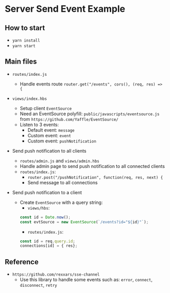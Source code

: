 # Server Send Event Example

## How to start

- `yarn install`
- `yarn start`

## Main files

- `routes/index.js`

  - Handle events route `router.get("/events", cors(), (req, res) => {`

- `views/index.hbs`

  - Setup client `EventSource`
  - Need an EventSource polyfill: `public/javascripts/eventsource.js` from `https://github.com/Yaffle/EventSource/`
  - Listen to 3 events:
    - Default event: `message`
    - Custom event: `event`
    - Custom event: `pushNotification`

- Send push notification to all clients

  - `routes/admin.js` and `views/admin.hbs`
  - Handle admin page to send push notification to all connected clients
  - `routes/index.js`:
    - `router.post("/pushNotification", function(req, res, next) {`
    - Send message to all connections

- Send push notification to a client
  - Create `EventSource` with a query string:
    - `views/hbs`:
    ```JavaScript
    const id = Date.now();
    const evtSource = new EventSource(`/events?id="${id}"`);
    ```
    - `routes/index.js`:
    ```JavaScript
    const id = req.query.id;
    connections[id] = { res};
    ```

## Reference

- `https://github.com/rexxars/sse-channel`
  - Use this library to handle some events such as: `error`, `connect`, `disconnect`, `retry`
